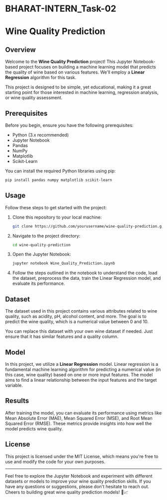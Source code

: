 # BHARAT-INTERN_Task-02

# Wine Quality Prediction

## Overview

Welcome to the **Wine Quality Prediction** project! This Jupyter Notebook-based project focuses on building a machine learning model that predicts the quality of wine based on various features. We'll employ a **Linear Regression** algorithm for this task.

This project is designed to be simple, yet educational, making it a great starting point for those interested in machine learning, regression analysis, or wine quality assessment.

## Prerequisites

Before you begin, ensure you have the following prerequisites:

- Python (3.x recommended)
- Jupyter Notebook
- Pandas
- NumPy
- Matplotlib
- Scikit-Learn

You can install the required Python libraries using pip:

```bash
pip install pandas numpy matplotlib scikit-learn
```

## Usage

Follow these steps to get started with the project:

1. Clone this repository to your local machine:

   ```bash
   git clone https://github.com/yourusername/wine-quality-prediction.git
   ```

2. Navigate to the project directory:

   ```bash
   cd wine-quality-prediction
   ```

3. Open the Jupyter Notebook:

   ```bash
   jupyter notebook Wine_Quality_Prediction.ipynb
   ```

4. Follow the steps outlined in the notebook to understand the code, load the dataset, preprocess the data, train the Linear Regression model, and evaluate its performance.

## Dataset

The dataset used in this project contains various attributes related to wine quality, such as acidity, pH, alcohol content, and more. The goal is to predict the wine quality, which is a numerical value between 0 and 10.

You can replace this dataset with your own wine dataset if needed. Just ensure that it has similar features and a quality column.

## Model

In this project, we utilize a **Linear Regression** model. Linear regression is a fundamental machine learning algorithm for predicting a numerical value (in this case, wine quality) based on one or more input features. The model aims to find a linear relationship between the input features and the target variable.

## Results

After training the model, you can evaluate its performance using metrics like Mean Absolute Error (MAE), Mean Squared Error (MSE), and Root Mean Squared Error (RMSE). These metrics provide insights into how well the model predicts wine quality.

## License

This project is licensed under the MIT License, which means you're free to use and modify the code for your own purposes.

---

Feel free to explore the Jupyter Notebook and experiment with different datasets or models to improve your wine quality prediction skills. If you have any questions or suggestions, please don't hesitate to reach out. Cheers to building great wine quality prediction models! 🍷📈
